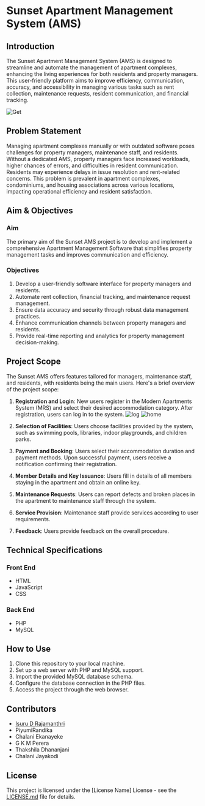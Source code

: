 # Sunset Apartment Management System (AMS)

## Introduction

The Sunset Apartment Management System (AMS) is designed to streamline and automate the management of apartment complexes, enhancing the living experiences for both residents and property managers. This user-friendly platform aims to improve efficiency, communication, accuracy, and accessibility in managing various tasks such as rent collection, maintenance requests, resident communication, and financial tracking.

![Get](https://github.com/Isuru-27/Sunset_Apartment/assets/139687227/b5d44341-77d2-4438-be46-8fe29e0396ed)


## Problem Statement

Managing apartment complexes manually or with outdated software poses challenges for property managers, maintenance staff, and residents. Without a dedicated AMS, property managers face increased workloads, higher chances of errors, and difficulties in resident communication. Residents may experience delays in issue resolution and rent-related concerns. This problem is prevalent in apartment complexes, condominiums, and housing associations across various locations, impacting operational efficiency and resident satisfaction.

## Aim & Objectives

### Aim
The primary aim of the Sunset AMS project is to develop and implement a comprehensive Apartment Management Software that simplifies property management tasks and improves communication and efficiency.

### Objectives
1. Develop a user-friendly software interface for property managers and residents.
2. Automate rent collection, financial tracking, and maintenance request management.
3. Ensure data accuracy and security through robust data management practices.
4. Enhance communication channels between property managers and residents.
5. Provide real-time reporting and analytics for property management decision-making.

## Project Scope

The Sunset AMS offers features tailored for managers, maintenance staff, and residents, with residents being the main users. Here's a brief overview of the project scope:

1. **Registration and Login**: New users register in the Modern Apartments System (MRS) and select their desired accommodation category. After registration, users can log in to the system.
![log](https://github.com/Isuru-27/Sunset_Apartment/assets/139687227/4a464761-dd1f-4430-9ab6-6a07c9522c9d)
![home](https://github.com/Isuru-27/Sunset_Apartment/assets/139687227/329f6447-d795-4dbc-8c95-bd82c43ff3cb)


2. **Selection of Facilities**: Users choose facilities provided by the system, such as swimming pools, libraries, indoor playgrounds, and children parks.
3. **Payment and Booking**: Users select their accommodation duration and payment methods. Upon successful payment, users receive a notification confirming their registration.
4. **Member Details and Key Issuance**: Users fill in details of all members staying in the apartment and obtain an online key.
5. **Maintenance Requests**: Users can report defects and broken places in the apartment to maintenance staff through the system.
6. **Service Provision**: Maintenance staff provide services according to user requirements.
7. **Feedback**: Users provide feedback on the overall procedure.

## Technical Specifications

### Front End
- HTML
- JavaScript
- CSS

### Back End
- PHP
- MySQL

## How to Use

1. Clone this repository to your local machine.
2. Set up a web server with PHP and MySQL support.
3. Import the provided MySQL database schema.
4. Configure the database connection in the PHP files.
5. Access the project through the web browser.

## Contributors

- [Isuru D Rajamanthri](#Isuru-27)
- PiyumiRandika
- Chalani Ekanayeke
- G K M Perera
- Thakshila Dhananjani
- Chalani Jayakodi

## License

This project is licensed under the [License Name] License - see the [LICENSE.md](LICENSE.md) file for details.
